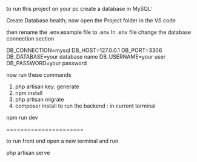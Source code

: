 to run this project on your pc create a database in MySQL:

Create Database health;
now open the Project folder in the VS code

then rename the .env.example file to .env In .env file change the database connection section

DB_CONNECTION=mysql DB_HOST=127.0.0.1 DB_PORT=3306 DB_DATABASE=your database name DB_USERNAME=your user DB_PASSWORD=your password

now run these commands

1. php artisan key: generate
2. npm install
3. php artisan migrate
4. composer install
to run the backend : in current terminal

npm run dev

======================

to run front end open a new terminal and run

php artisan serve
